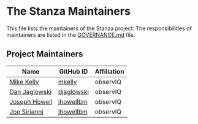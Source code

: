 # The Stanza Maintainers

This file lists the maintainers of the Stanza project. The responsibilities of maintainers are listed in the [GOVERNANCE.md](GOVERNANCE.md) file.

## Project Maintainers
| Name | GitHub ID | Affiliation |
| ---- | --------- | ----------- |
| [Mike Kelly](mailto:mike.kelly@observiq.com) | [mkelly](https://github.com/mkelly) | observIQ |
| [Dan Jaglowski](mailto:dan.jaglowski@observiq.com) | [djaglowski](https://github.com/djaglowski) | observIQ |
| [Joseph Howell](mailto:joseph.howell@observiq.com) | [jhowellbm](https://github.com/jhowellbm) | observIQ |
| [Joe Sirianni](mailto:joe.sirianni@observiq.com) | [jhowellbm](https://github.com/jsirianni) | observIQ |

